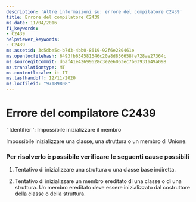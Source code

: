 ```yaml
---
description: 'Altre informazioni su: errore del compilatore C2439'
title: Errore del compilatore C2439
ms.date: 11/04/2016
f1_keywords:
- C2439
helpviewer_keywords:
- C2439
ms.assetid: 3c5dbe5c-b7d3-4bb0-8619-92f6e280461e
ms.openlocfilehash: 6493fb634581646c20a8d856658fe728ae27364c
ms.sourcegitcommit: d6af41e42699628c3e2e6063ec7b03931a49a098
ms.translationtype: MT
ms.contentlocale: it-IT
ms.lasthandoff: 12/11/2020
ms.locfileid: "97189808"
---
```

# <a name="compiler-error-c2439"></a>Errore del compilatore C2439

' Identifier ': Impossibile inizializzare il membro

Impossibile inizializzare una classe, una struttura o un membro di Unione.

### <a name="to-fix-by-checking-the-following-possible-causes"></a>Per risolverlo è possibile verificare le seguenti cause possibili

1. Tentativo di inizializzare una struttura o una classe base indiretta.

1. Tentativo di inizializzare un membro ereditato di una classe o di una struttura. Un membro ereditato deve essere inizializzato dal costruttore della classe o della struttura.
